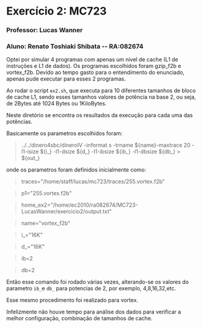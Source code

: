 #  Exercício 2: MC723 
### Professor: Lucas Wanner
### Aluno: Renato Toshiaki Shibata -- RA:082674

Optei por simular 4 programas com apenas um nível de cache (L1 de instruções e L1 de dados). Os programas escolhidos foram gzip_f2b e vortex_f2b.
Devido ao tempo gasto para o entendimento do enunciado, apenas pude executar para esses 2 programas.

Ao rodar o script `ex2.sh`, que executa para 10 diferentes tamanhos de bloco de cache L1, sendo esses tamanhos valores de potência na base 2, ou seja, de 2Bytes até 1024 Bytes ou 1KiloBytes. 

Neste diretório se encontra os resultados da execução para cada uma das potências.

Basicamente os parametros escolhidos foram:
>../../dinero4sbc/dineroIV -informat s -trname ${name}-maxtrace 20 -l1-isize ${i_} -l1-dsize ${d_} -l1-ibsize ${ib_} -l1-dbsize ${db_} > ${out_}

onde os parametros foram definidos inicialmente como:
>traces="/home/staff/lucas/mc723/traces/255.vortex.f2b"

>p1="255.vortex.f2b"

>home_ex2="/home/ec2010/ra082674/MC723-LucasWanner/exercicio2/output.txt"

>name="vortex_f2b"

>i_="16K"

>d_="16K"

>ib=2

>db=2

Então esse comando foi rodado várias vezes, alterando-se os valores do parametro `ib_`e `db_` para potencias de 2, por exemplo, 4,8,16,32,etc. 

Esse mesmo procedimento foi realizado para vortex.


Infelizmente não houve tempo para análise dos dados para verificar a melhor configuração, combinação de tamanhos de cache.
